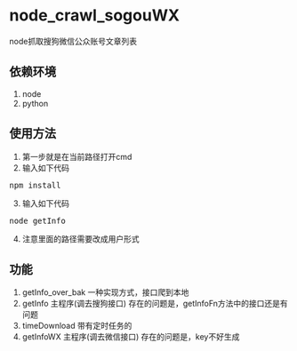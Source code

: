 # node_crawl_sogouWX #
node抓取搜狗微信公众账号文章列表

## 依赖环境 ##
1. node
2. python

## 使用方法 ##

1. 第一步就是在当前路径打开cmd
2. 输入如下代码
<pre>npm install</pre>
3. 输入如下代码
<pre>node getInfo</pre>
4. 注意里面的路径需要改成用户形式

## 功能 ##
1. getInfo_over_bak 一种实现方式，接口爬到本地
2. getInfo 主程序(调去搜狗接口) 存在的问题是，getInfoFn方法中的接口还是有问题
3. timeDownload 带有定时任务的
4. getInfoWX 主程序(调去微信接口) 存在的问题是，key不好生成
